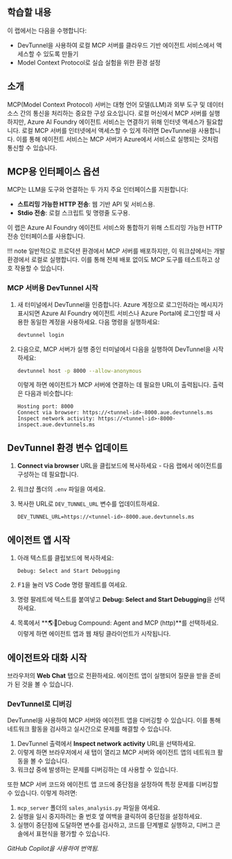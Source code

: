 ## 학습할 내용

이 랩에서는 다음을 수행합니다:

- DevTunnel을 사용하여 로컬 MCP 서버를 클라우드 기반 에이전트 서비스에서 액세스할 수 있도록 만들기
- Model Context Protocol로 실습 실험을 위한 환경 설정

## 소개

MCP(Model Context Protocol) 서버는 대형 언어 모델(LLM)과 외부 도구 및 데이터 소스 간의 통신을 처리하는 중요한 구성 요소입니다. 로컬 머신에서 MCP 서버를 실행하지만, Azure AI Foundry 에이전트 서비스는 연결하기 위해 인터넷 액세스가 필요합니다. 로컬 MCP 서버를 인터넷에서 액세스할 수 있게 하려면 DevTunnel을 사용합니다. 이를 통해 에이전트 서비스는 MCP 서버가 Azure에서 서비스로 실행되는 것처럼 통신할 수 있습니다.

## MCP용 인터페이스 옵션

MCP는 LLM을 도구와 연결하는 두 가지 주요 인터페이스를 지원합니다:

- **스트리밍 가능한 HTTP 전송**: 웹 기반 API 및 서비스용.
- **Stdio 전송**: 로컬 스크립트 및 명령줄 도구용.

이 랩은 Azure AI Foundry 에이전트 서비스와 통합하기 위해 스트리밍 가능한 HTTP 전송 인터페이스를 사용합니다.

!!! note
    일반적으로 프로덕션 환경에서 MCP 서버를 배포하지만, 이 워크샵에서는 개발 환경에서 로컬로 실행합니다. 이를 통해 전체 배포 없이도 MCP 도구를 테스트하고 상호 작용할 수 있습니다.

### MCP 서버용 DevTunnel 시작

1. 새 터미널에서 DevTunnel을 인증합니다. Azure 계정으로 로그인하라는 메시지가 표시되면 Azure AI Foundry 에이전트 서비스나 Azure Portal에 로그인할 때 사용한 동일한 계정을 사용하세요. 다음 명령을 실행하세요:

    ```bash
    devtunnel login
    ```

1. 다음으로, MCP 서버가 실행 중인 터미널에서 다음을 실행하여 DevTunnel을 시작하세요:

    ```bash
    devtunnel host -p 8000 --allow-anonymous
    ```

    이렇게 하면 에이전트가 MCP 서버에 연결하는 데 필요한 URL이 출력됩니다. 출력은 다음과 비슷합니다:

    ```text
    Hosting port: 8000
    Connect via browser: https://<tunnel-id>-8000.aue.devtunnels.ms
    Inspect network activity: https://<tunnel-id>-8000-inspect.aue.devtunnels.ms
    ```

## DevTunnel 환경 변수 업데이트

1. **Connect via browser** URL을 클립보드에 복사하세요 - 다음 랩에서 에이전트를 구성하는 데 필요합니다.
2. 워크샵 폴더의 `.env` 파일을 여세요.
3. 복사한 URL로 `DEV_TUNNEL_URL` 변수를 업데이트하세요.

    ```text
    DEV_TUNNEL_URL=https://<tunnel-id>-8000.aue.devtunnels.ms
    ```

## 에이전트 앱 시작

1. 아래 텍스트를 클립보드에 복사하세요:

    ```text
    Debug: Select and Start Debugging
    ```

2. <kbd>F1</kbd>을 눌러 VS Code 명령 팔레트를 여세요.
3. 명령 팔레트에 텍스트를 붙여넣고 **Debug: Select and Start Debugging**을 선택하세요.
4. 목록에서 **🌎🤖Debug Compound: Agent and MCP (http)**를 선택하세요. 이렇게 하면 에이전트 앱과 웹 채팅 클라이언트가 시작됩니다.

## 에이전트와 대화 시작

브라우저의 **Web Chat** 탭으로 전환하세요. 에이전트 앱이 실행되어 질문을 받을 준비가 된 것을 볼 수 있습니다.

### DevTunnel로 디버깅

DevTunnel을 사용하여 MCP 서버와 에이전트 앱을 디버깅할 수 있습니다. 이를 통해 네트워크 활동을 검사하고 실시간으로 문제를 해결할 수 있습니다.

1. DevTunnel 출력에서 **Inspect network activity** URL을 선택하세요.
2. 이렇게 하면 브라우저에서 새 탭이 열리고 MCP 서버와 에이전트 앱의 네트워크 활동을 볼 수 있습니다.
3. 워크샵 중에 발생하는 문제를 디버깅하는 데 사용할 수 있습니다.

또한 MCP 서버 코드와 에이전트 앱 코드에 중단점을 설정하여 특정 문제를 디버깅할 수 있습니다. 이렇게 하려면:

1. `mcp_server` 폴더의 `sales_analysis.py` 파일을 여세요.
2. 실행을 일시 중지하려는 줄 번호 옆 여백을 클릭하여 중단점을 설정하세요.
3. 실행이 중단점에 도달하면 변수를 검사하고, 코드를 단계별로 실행하고, 디버그 콘솔에서 표현식을 평가할 수 있습니다.

*GitHub Copilot을 사용하여 번역됨.*
